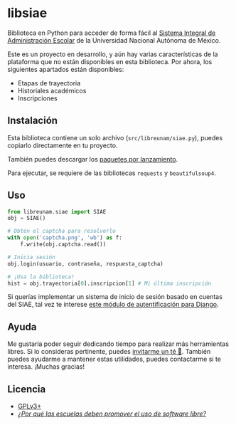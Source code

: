 # libsiae

Biblioteca en Python para acceder de forma fácil al [Sistema Integral de Administración Escolar](https://www.dgae-siae.unam.mx/www_gate.php) de la Universidad Nacional Autónoma de México.

Este es un proyecto en desarrollo, y aún hay varias características de la plataforma que no están disponibles en esta biblioteca. Por ahora, los siguientes apartados están disponibles:

* Etapas de trayectoria
* Historiales académicos
* Inscripciones
## Instalación

Esta biblioteca contiene un solo archivo (`src/libreunam/siae.py`), puedes copiarlo directamente en tu proyecto.

También puedes descargar los [paquetes por lanzamiento](https://gitlab.com/libre-unam/libsiae/-/releases).

Para ejecutar, se requiere de las bibliotecas `requests` y `beautifulsoup4`.
## Uso

```python
from libreunam.siae import SIAE
obj = SIAE()

# Obtén el captcha para resolverlo
with open('captcha.png', 'wb') as f:
    f.write(obj.captcha.read())

# Inicia sesión
obj.login(usuario, contraseña, respuesta_captcha)

# ¡Usa la biblioteca!
hist = obj.trayectoria[0].inscripcion[1] # Mi última inscripción
```

Si querías implementar un sistema de inicio de sesión basado en cuentas del SIAE, tal vez te interese [este módulo de autentificación para Django](https://gitlab.com/libre-unam/django-auth-libreunam-siae).
## Ayuda
Me gustaría poder seguir dedicando tiempo para realizar más herramientas libres. Si lo consideras pertinente, puedes [invitarme un té 🍵](https://paypal.me/twilight1794). También puedes ayudarme a mantener estas utilidades, puedes contactarme si te interesa. ¡Muchas gracias!


## Licencia

*  [GPLv3+](https://www.gnu.org/licenses/gpl-3.0.html)
* _[¿Por qué las escuelas deben promover el uso de software libre?](https://www.gnu.org/education/edu-schools.es.html)_
